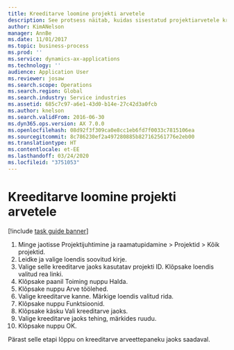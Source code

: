 ```yaml
---
title: Kreeditarve loomine projekti arvetele
description: See protsess näitab, kuidas sisestatud projektiarvetele kreeditarve luua.
author: KimANelson
manager: AnnBe
ms.date: 11/01/2017
ms.topic: business-process
ms.prod: ''
ms.service: dynamics-ax-applications
ms.technology: ''
audience: Application User
ms.reviewer: josaw
ms.search.scope: Operations
ms.search.region: Global
ms.search.industry: Service industries
ms.assetid: 685c7c97-a6e1-43d0-b14e-27c42d3a0fcb
ms.author: knelson
ms.search.validFrom: 2016-06-30
ms.dyn365.ops.version: AX 7.0.0
ms.openlocfilehash: 08d92f3f309ca0e8cc1eb6fd7f0033c7815106ea
ms.sourcegitcommit: 8c786230ef2a497280885b827162561776e2eb00
ms.translationtype: HT
ms.contentlocale: et-EE
ms.lasthandoff: 03/24/2020
ms.locfileid: "3751053"
---
```

# <a name="create-a-credit-note-on-project-invoices"></a>Kreeditarve loomine projekti arvetele

[!include [task guide banner](../../includes/task-guide-banner.md)]

1. Minge jaotisse Projektijuhtimine ja raamatupidamine > Projektid > Kõik projektid. 
2. Leidke ja valige loendis soovitud kirje. 
3. Valige selle kreeditarve jaoks kasutatav projekti ID. Klõpsake loendis valitud rea linki. 
4. Klõpsake paanil Toiming nuppu Halda. 
5. Klõpsake nuppu Arve töölehed. 
6. Valige kreeditarve kanne. Märkige loendis valitud rida. 
7. Klõpsake nuppu Funktsioonid. 
8. Klõpsake käsku Vali kreeditarve jaoks. 
9. Valige kreeditarve jaoks tehing, märkides ruudu.
10. Klõpsake nuppu OK. 

Pärast selle etapi lõppu on kreeditarve arveettepaneku jaoks saadaval.
